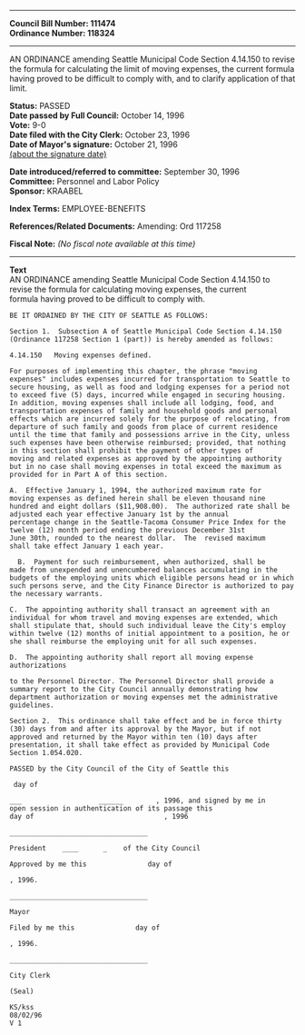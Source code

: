 * * * * *  
  
**Council Bill Number: [](#h0)[](#h2)111474**   
**Ordinance Number: 118324**  
  
* * * * *  
  
AN ORDINANCE amending Seattle Municipal Code Section 4.14.150 to revise the formula for calculating the limit of moving expenses, the current formula having proved to be difficult to comply with, and to clarify application of that limit.  
  
**Status:** PASSED   
**Date passed by Full Council:** October 14, 1996   
**Vote:** 9-0   
**Date filed with the City Clerk:** October 23, 1996   
**Date of Mayor's signature:** October 21, 1996   
[(about the signature date)](/~public/approvaldate.htm)   
  
  
**Date introduced/referred to committee:** September 30, 1996   
**Committee:** Personnel and Labor Policy   
**Sponsor:** KRAABEL   
  
**Index Terms:** EMPLOYEE-BENEFITS  
  
**References/Related Documents:** Amending: Ord 117258  
  
**Fiscal Note:** *(No fiscal note available at this time)*  
  
* * * * *  
  
**Text**  
    AN ORDINANCE amending Seattle Municipal Code Section 4.14.150 to  
    revise the formula for calculating moving expenses, the current  
    formula having proved to be difficult to comply with.  
  
    BE IT ORDAINED BY THE CITY OF SEATTLE AS FOLLOWS:  
  
    Section 1.  Subsection A of Seattle Municipal Code Section 4.14.150  
    (Ordinance 117258 Section 1 (part)) is hereby amended as follows:  
  
    4.14.150   Moving expenses defined.  
  
    For purposes of implementing this chapter, the phrase "moving  
    expenses" includes expenses incurred for transportation to Seattle to  
    secure housing, as well as food and lodging expenses for a period not  
    to exceed five (5) days, incurred while engaged in securing housing.  
    In addition, moving expenses shall include all lodging, food, and  
    transportation expenses of family and household goods and personal  
    effects which are incurred solely for the purpose of relocating, from  
    departure of such family and goods from place of current residence  
    until the time that family and possessions arrive in the City, unless  
    such expenses have been otherwise reimbursed; provided, that nothing  
    in this section shall prohibit the payment of other types of   
    moving and related expenses as approved by the appointing authority   
    but in no case shall moving expenses in total exceed the maximum as  
    provided for in Part A of this section.  
  
    A.  Effective January 1, 1994, the authorized maximum rate for  
    moving expenses as defined herein shall be eleven thousand nine  
    hundred and eight dollars ($11,908.00).  The authorized rate shall be  
    adjusted each year effective January 1st by the annual  
    percentage change in the Seattle-Tacoma Consumer Price Index for the  
    twelve (12) month period ending the previous December 31st  
    June 30th, rounded to the nearest dollar.  The  revised maximum  
    shall take effect January 1 each year.  
  
      B.  Payment for such reimbursement, when authorized, shall be  
    made from unexpended and unencumbered balances accumulating in the  
    budgets of the employing units which eligible persons head or in which  
    such persons serve, and the City Finance Director is authorized to pay  
    the necessary warrants.  
  
    C.  The appointing authority shall transact an agreement with an  
    individual for whom travel and moving expenses are extended, which  
    shall stipulate that, should such individual leave the City's employ  
    within twelve (12) months of initial appointment to a position, he or  
    she shall reimburse the employing unit for all such expenses.  
  
    D.  The appointing authority shall report all moving expense  
    authorizations  
  
    to the Personnel Director. The Personnel Director shall provide a  
    summary report to the City Council annually demonstrating how  
    department authorization or moving expenses met the administrative  
    guidelines.  
  
    Section 2.  This ordinance shall take effect and be in force thirty  
    (30) days from and after its approval by the Mayor, but if not  
    approved and returned by the Mayor within ten (10) days after  
    presentation, it shall take effect as provided by Municipal Code  
    Section 1.054.020.  
  
    PASSED by the City Council of the City of Seattle this   
  
     day of  
  
    ___                   ______        , 1996, and signed by me in  
    open session in authentication of its passage this              
    day of                                , 1996  
  
    __________________________________  
  
    President    ____      _    of the City Council  
  
    Approved by me this               day of   
  
    , 1996.  
  
    __________________________________  
  
    Mayor  
  
    Filed by me this               day of   
  
    , 1996.  
  
    __________________________________  
  
    City Clerk  
  
    (Seal)  
  
    KS/kss  
    08/02/96  
    V 1  
